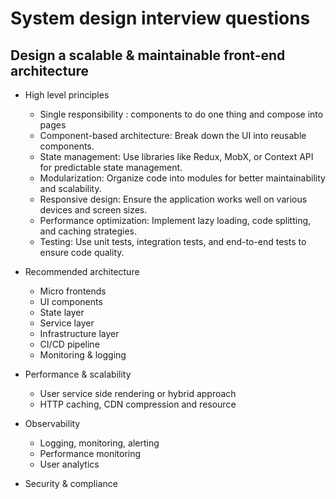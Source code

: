 # System design interview questions

## Design a scalable & maintainable front-end architecture

* High level principles
    - Single responsibility : components to do one thing and compose into pages    
    - Component-based architecture: Break down the UI into reusable components.
    - State management: Use libraries like Redux, MobX, or Context API for predictable state management.
    - Modularization: Organize code into modules for better maintainability and scalability.
    - Responsive design: Ensure the application works well on various devices and screen sizes.
    - Performance optimization: Implement lazy loading, code splitting, and caching strategies.
    - Testing: Use unit tests, integration tests, and end-to-end tests to ensure code quality.

* Recommended architecture
    - Micro frontends
    - UI components 
    - State layer 
    - Service layer 
    - Infrastructure layer
    - CI/CD pipeline
    - Monitoring & logging

* Performance & scalability 
    - User service side rendering or hybrid approach
    - HTTP caching, CDN compression and resource

* Observability
    - Logging, monitoring, alerting
    - Performance monitoring
    - User analytics

* Security & compliance



